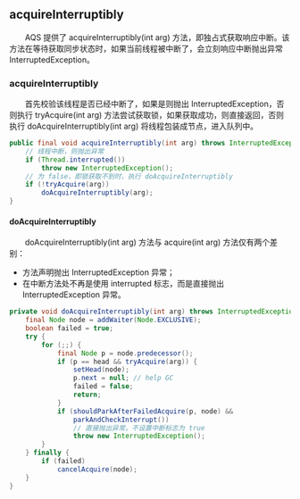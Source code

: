 
## acquireInterruptibly
　　AQS 提供了 acquireInterruptibly(int arg) 方法，即独占式获取响应中断。该方法在等待获取同步状态时，如果当前线程被中断了，会立刻响应中断抛出异常 InterruptedException。

### acquireInterruptibly
　　首先校验该线程是否已经中断了，如果是则抛出 InterruptedException，否则执行 tryAcquire(int arg) 方法尝试获取锁，如果获取成功，则直接返回，否则执行 doAcquireInterruptibly(int arg) 将线程包装成节点，进入队列中。

```java
public final void acquireInterruptibly(int arg) throws InterruptedException {
    // 线程中断，则抛出异常
    if (Thread.interrupted())
        throw new InterruptedException();
    // 为 false，即锁获取不到时，执行 doAcquireInterruptibly
    if (!tryAcquire(arg))
        doAcquireInterruptibly(arg);
}
```

#### doAcquireInterruptibly
　　doAcquireInterruptibly(int arg) 方法与 acquire(int arg) 方法仅有两个差别：
  
- 方法声明抛出 InterruptedException 异常；
- 在中断方法处不再是使用 interrupted 标志，而是直接抛出 InterruptedException 异常。
　　
```java
private void doAcquireInterruptibly(int arg) throws InterruptedException {
    final Node node = addWaiter(Node.EXCLUSIVE);
    boolean failed = true;
    try {
        for (;;) {
            final Node p = node.predecessor();
            if (p == head && tryAcquire(arg)) {
                setHead(node);
                p.next = null; // help GC
                failed = false;
                return;
            }
            if (shouldParkAfterFailedAcquire(p, node) &&
                parkAndCheckInterrupt())
                // 直接抛出异常，不设置中断标志为 true
                throw new InterruptedException();
        }
    } finally {
        if (failed)
            cancelAcquire(node);
    }
}
```

